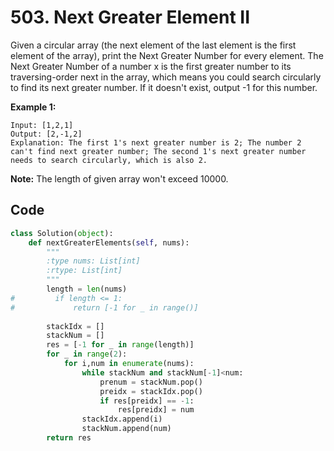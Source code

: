 # 503. Next Greater Element II

Given a circular array (the next element of the last element is the first element of the array), print the Next Greater Number for every element. The Next Greater Number of a number x is the first greater number to its traversing-order next in the array, which means you could search circularly to find its next greater number. If it doesn't exist, output -1 for this number.

**Example 1:**

```
Input: [1,2,1]
Output: [2,-1,2]
Explanation: The first 1's next greater number is 2; The number 2 can't find next greater number; The second 1's next greater number needs to search circularly, which is also 2.
```



**Note:** The length of given array won't exceed 10000.



## Code

```python
class Solution(object):
    def nextGreaterElements(self, nums):
        """
        :type nums: List[int]
        :rtype: List[int]
        """
        length = len(nums)
#         if length <= 1:
#             return [-1 for _ in range()]
        
        stackIdx = []
        stackNum = []
        res = [-1 for _ in range(length)]
        for _ in range(2):
            for i,num in enumerate(nums):
                while stackNum and stackNum[-1]<num:
                    prenum = stackNum.pop()
                    preidx = stackIdx.pop()
                    if res[preidx] == -1:
                        res[preidx] = num
                stackIdx.append(i)
                stackNum.append(num)
        return res
```


